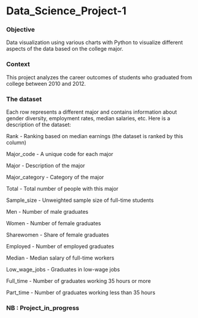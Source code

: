# Data_Science_Project-1
### Objective
Data visualization using various charts with Python to visualize different aspects of the data based on the college major.
### Context 
This project analyzes the career outcomes of students who graduated from college between 2010 and 2012.

### The dataset

Each row represents a different major and contains information about gender diversity, employment rates, median salaries, etc. Here is a description of the dataset:

Rank - Ranking based on median earnings (the dataset is ranked by this column)

Major_code - A unique code for each major

Major - Description of the major

Major_category - Category of the major

Total - Total number of people with this major

Sample_size - Unweighted sample size of full-time students

Men - Number of male graduates

Women - Number of female graduates

Sharewomen - Share of female graduates

Employed - Number of employed graduates

Median - Median salary of full-time workers

Low_wage_jobs - Graduates in low-wage jobs

Full_time - Number of graduates working 35 hours or more

Part_time - Number of graduates working less than 35 hours

### NB : Project_in_progress

